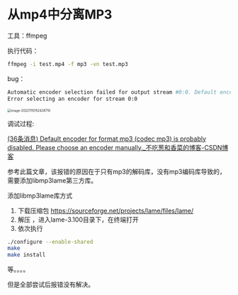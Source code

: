# 从mp4中分离MP3

工具：ffmpeg

执行代码：

```bash
ffmpeg -i test.mp4 -f mp3 -vn test.mp3
```

bug：

```bash
Automatic encoder selection failed for output stream #0:0. Default encoder for format mp3 (codec mp3) is probably disabled. Please choose an encoder manually.
Error selecting an encoder for stream 0:0
```

<img src="C:\Users\336634\AppData\Roaming\Typora\typora-user-images\image-20221110152428710.png" alt="image-20221110152428710" style="zoom: 50%;" />

调试过程:

[(36条消息) Default encoder for format mp3 (codec mp3) is probably disabled. Please choose an encoder manually._不吃葱和香菜的博客-CSDN博客](https://blog.csdn.net/weixin_44736603/article/details/121537824)

参考此篇文章，该报错的原因在于只有mp3的解码库，没有mp3编码库导致的，需要添加libmp3lame第三方库。

添加libmp3lame库方式

1. 下载压缩包 https://sourceforge.net/projects/lame/files/lame/
2. 解压 ，进入lame-3.100目录下，在终端打开
3. 依次执行

```bash
./configure --enable-shared
make
make install
```

等。。。。

但是全部尝试后报错没有解决。

